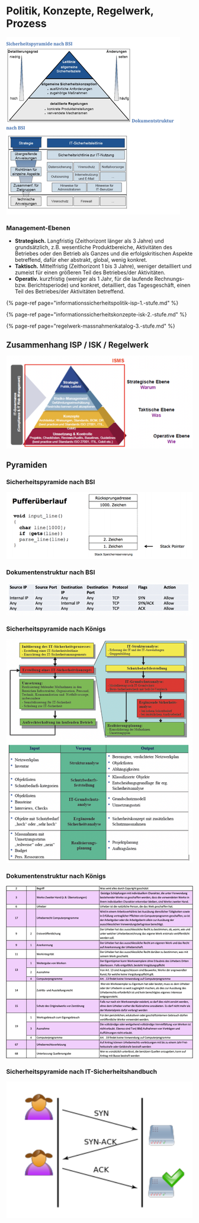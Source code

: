 # Politik, Konzepte, Regelwerk, Prozess

![](../../.gitbook/assets/image%20%2815%29.png)

### Management-Ebenen

* **Strategisch.**  Langfristig \(Zeithorizont länger als 3 Jahre\) und grundsätzlich, z.B. wesentliche Produktbereiche, Aktivitäten des Betriebes oder den Betrieb als Ganzes und die erfolgskritischen Aspekte betreffend, dafür eher abstrakt, global, wenig konkret.
* **Taktisch.**  Mittelfristig \(Zeithorizont 1 bis 3 Jahre\), weniger detailliert und zumeist für einen größeren Teil des Betriebes/der Aktivitäten.
* **Operativ.**  kurzfristig \(weniger als 1 Jahr, für die laufende Rechnungs- bzw. Berichtsperiode\) und konkret, detailliert, das Tagesgeschäft, einen Teil des Betriebes/der Aktivitäten betreffend.

{% page-ref page="informationssicherheitspolitik-isp-1.-stufe.md" %}

{% page-ref page="informationssicherheitskonzepte-isk-2.-stufe.md" %}

{% page-ref page="regelwerk-massnahmenkatalog-3.-stufe.md" %}



## Zusammenhang ISP / ISK / Regelwerk

![](../../.gitbook/assets/image%20%2821%29.png)



## Pyramiden

### Sicherheitspyramide nach BSI

![](../../.gitbook/assets/image%20%2856%29.png)

### Dokumentenstruktur nach BSI

![](../../.gitbook/assets/image%20%2854%29.png)

### Sicherheitspyramide nach Königs

![](../../.gitbook/assets/image%20%287%29.png)

### Dokumentenstruktur nach Königs

![](../../.gitbook/assets/image%20%2842%29.png)

### Sicherheitspyramide nach IT-Sicherheitshandbuch

![](../../.gitbook/assets/image%20%2865%29.png)


